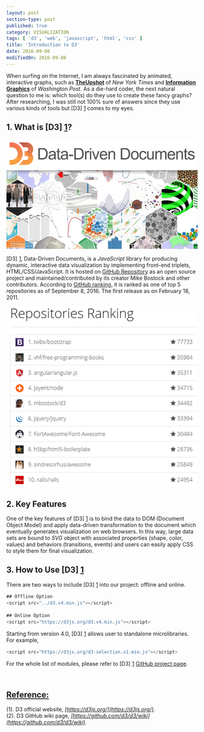 ```yaml
---
layout: post
section-type: post
published: true
category: VISUALIZATION
tags: [ 'd3', 'web', 'javascript', 'html', 'css' ]
title: 'Introduction to D3'
date: 2016-09-08
modifiedOn: 2016-09-08
---
```


When surfing on the Internet, I am always fascinated by animated, interactive graphs, such as __[TheUpshot](http://www.nytimes.com/section/upshot)__ of *New York Times* and __[Information Graphics](http://postgraphics.tumblr.com/)__ of *Washington Post*. As a die-hard coder, the next natural question to me is: which tool(s) do they use to create these fancy graphs? After researching, I was still not 100% sure of answers since they use various kinds of tools but [D3] [1] comes to my eyes.

__1. What is [D3] [1]?__   
-------------------------  

![alt text](/img/blog/d3.png)  

[D3] [1], Data-Driven Documents, is a _JavaScript_ library for producing dynamic, interactive data visualization by implementing front-end triplets, HTML/CSS/JavaScript. It is hosted on [GitHub Repository](https://github.com/d3/d3) as an open source project and maintained/contributed by its creator Mike Bostock and other contributors. According to [GitHub ranking](https://github-ranking.com/), it is ranked as one of top 5 repositories as of September 8, 2016. The first release as on February 18, 2011.  

![alt text](/img/blog/GH_ranking.png)

__2. Key Features__   
-------------------------  

One of the key features of [D3] [1] is to bind the data to DOM (Document Object Model) and apply data-driven transformation to the document which eventually generates visualization on web browsers. In this way, large data sets are bound to _SVG_ object with associated properties (shape, color, values) and behaviors (transitions, events) and users can easily apply CSS to style them for final visualization. 

__3. How to Use [D3] [1]__  
---------------------  

There are two ways to include [D3] [1] into our project: offline and online.  

```javascript  
## Offline Option
<script src="../d3.v4.min.js"></script>

## Online Option
<script src="https://d3js.org/d3.v4.min.js"></script>
```  
Starting from version 4.0, [D3] [1] allows user to standalone microlibraries. For example,  

```javascript
<script src="https://d3js.org/d3-selection.v1.min.js"></script>
```  
For the whole list of modules, please refer to [D3] [1] [GitHub project page]([https://github.com/d3]).

<br />

<u>Reference:</u>  
-----------------
(1). D3 official website, _[https://d3js.org/](https://d3js.org/)_.  
(2). D3 GitHub wiki page, _[https://github.com/d3/d3/wiki](https://github.com/d3/d3/wiki)_.  

[1]: https://d3js.org/  "d3"